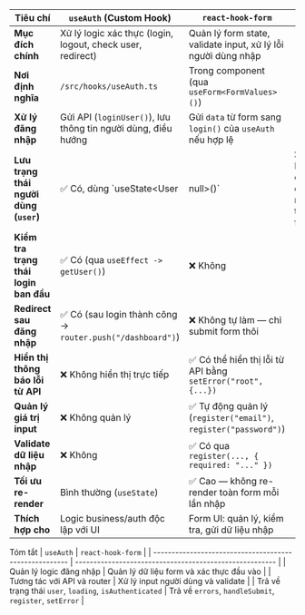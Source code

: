 | Tiêu chí                               | `useAuth` (Custom Hook)                                       | `react-hook-form`                                                |                                         |
| -------------------------------------- | ------------------------------------------------------------- | ---------------------------------------------------------------- | --------------------------------------- |
| **Mục đích chính**                     | Xử lý logic xác thực (login, logout, check user, redirect)    | Quản lý form state, validate input, xử lý lỗi người dùng nhập    |                                         |
| **Nơi định nghĩa**                     | `/src/hooks/useAuth.ts`                                       | Trong component (qua `useForm<FormValues>()`)                    |                                         |
| **Xử lý đăng nhập**                    | Gửi API (`loginUser()`), lưu thông tin người dùng, điều hướng | Gửi `data` từ form sang `login()` của `useAuth` nếu hợp lệ       |                                         |
| **Lưu trạng thái người dùng (`user`)** | ✅ Có, dùng \`useState\<User                                  | null>()\`                                                        | ❌ Không, chỉ lo dữ liệu nhập trên form |
| **Kiểm tra trạng thái login ban đầu**  | ✅ Có (qua `useEffect -> getUser()`)                          | ❌ Không                                                         |                                         |
| **Redirect sau đăng nhập**             | ✅ Có (sau login thành công → `router.push("/dashboard")`)    | ❌ Không tự làm — chỉ submit form thôi                           |                                         |
| **Hiển thị thông báo lỗi từ API**      | ❌ Không hiển thị trực tiếp                                   | ✅ Có thể hiển thị lỗi từ API bằng `setError("root", {...})`     |                                         |
| **Quản lý giá trị input**              | ❌ Không quản lý                                              | ✅ Tự động quản lý (`register("email")`, `register("password")`) |                                         |
| **Validate dữ liệu nhập**              | ❌ Không                                                      | ✅ Có qua `register(..., { required: "..." })`                   |                                         |
| **Tối ưu re-render**                   | Bình thường (`useState`)                                      | ✅ Cao — không re-render toàn form mỗi lần nhập                  |                                         |
| **Thích hợp cho**                      | Logic business/auth độc lập với UI                            | Form UI: quản lý, kiểm tra, gửi dữ liệu nhập                     |                                         |

Tóm tắt
| `useAuth` | `react-hook-form` |
| ------------------------------------------------------ | ------------------------------------------------------- |
| Quản lý logic đăng nhập | Quản lý dữ liệu form và xác thực đầu vào |
| Tương tác với API và router | Xử lý input người dùng và validate |
| Trả về trạng thái `user`, `loading`, `isAuthenticated` | Trả về `errors`, `handleSubmit`, `register`, `setError` |
